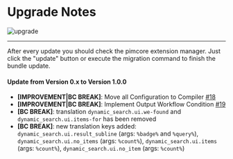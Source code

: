 # Upgrade Notes
![upgrade](https://user-images.githubusercontent.com/700119/31535145-3c01a264-affa-11e7-8d86-f04c33571f65.png)  

***

After every update you should check the pimcore extension manager. 
Just click the "update" button or execute the migration command to finish the bundle update.

#### Update from Version 0.x to Version 1.0.0
- **[IMPROVEMENT|BC BREAK]**: Move all Configuration to Compiler [#18](https://github.com/dachcom-digital/pimcore-dynamic-search/issues/18)
- **[IMPROVEMENT|BC BREAK]**: Implement Output Workflow Condition [#19](https://github.com/dachcom-digital/pimcore-dynamic-search/issues/19)
- **[BC BREAK]**: translation `dynamic_search.ui.we-found` and `dynamic_search.ui.items-for` has been removed
- **[BC BREAK]**: new translation keys added: `dynamic_search.ui.result_subline` (args: `%badge%` and `%query%`), `dynamic_search.ui.no_items` (args: `%count%`), `dynamic_search.ui.items` (args: `%count%`), `dynamic_search.ui.no_item` (args: `%count%`)
